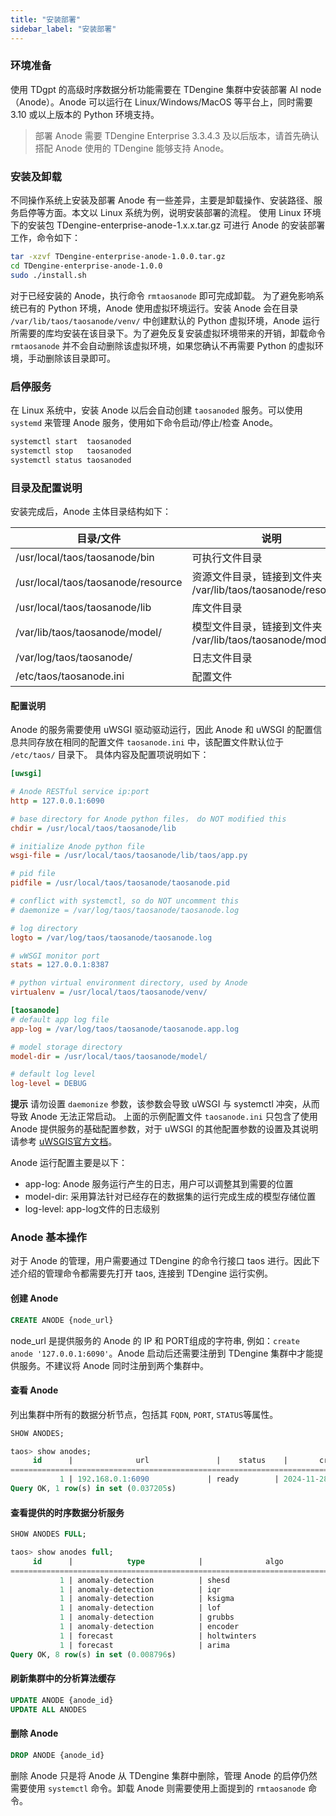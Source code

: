 ```yaml
---
title: "安装部署"
sidebar_label: "安装部署"
---
```


### 环境准备
使用 TDgpt 的高级时序数据分析功能需要在 TDengine 集群中安装部署 AI node（Anode）。Anode 可以运行在 Linux/Windows/MacOS 等平台上，同时需要 3.10 或以上版本的 Python 环境支持。
> 部署 Anode 需要 TDengine Enterprise 3.3.4.3 及以后版本，请首先确认搭配 Anode 使用的 TDengine 能够支持 Anode。

### 安装及卸载
不同操作系统上安装及部署 Anode 有一些差异，主要是卸载操作、安装路径、服务启停等方面。本文以 Linux 系统为例，说明安装部署的流程。
使用 Linux 环境下的安装包 TDengine-enterprise-anode-1.x.x.tar.gz 可进行 Anode 的安装部署工作，命令如下：

```bash
tar -xzvf TDengine-enterprise-anode-1.0.0.tar.gz
cd TDengine-enterprise-anode-1.0.0
sudo ./install.sh
```

对于已经安装的 Anode，执行命令 `rmtaosanode` 即可完成卸载。
为了避免影响系统已有的 Python 环境，Anode 使用虚拟环境运行。安装 Anode 会在目录 `/var/lib/taos/taosanode/venv/` 中创建默认的 Python 虚拟环境，Anode 运行所需要的库均安装在该目录下。为了避免反复安装虚拟环境带来的开销，卸载命令 `rmtaosanode` 并不会自动删除该虚拟环境，如果您确认不再需要 Python 的虚拟环境，手动删除该目录即可。

### 启停服务
在 Linux 系统中，安装 Anode 以后会自动创建 `taosanoded` 服务。可以使用 `systemd` 来管理 Anode 服务，使用如下命令启动/停止/检查 Anode。

```bash
systemctl start  taosanoded
systemctl stop   taosanoded
systemctl status taosanoded
```

### 目录及配置说明
安装完成后，Anode 主体目录结构如下：

|目录/文件|说明|
|---------------|------|
|/usr/local/taos/taosanode/bin|可执行文件目录|
|/usr/local/taos/taosanode/resource|资源文件目录，链接到文件夹 /var/lib/taos/taosanode/resource/|
|/usr/local/taos/taosanode/lib|库文件目录|
|/var/lib/taos/taosanode/model/|模型文件目录，链接到文件夹 /var/lib/taos/taosanode/model|
|/var/log/taos/taosanode/|日志文件目录|
|/etc/taos/taosanode.ini|配置文件|

#### 配置说明

Anode 的服务需要使用 uWSGI 驱动驱动运行，因此 Anode 和 uWSGI 的配置信息共同存放在相同的配置文件 `taosanode.ini` 中，该配置文件默认位于 `/etc/taos/` 目录下。
具体内容及配置项说明如下：

```ini
[uwsgi]

# Anode RESTful service ip:port
http = 127.0.0.1:6090

# base directory for Anode python files， do NOT modified this
chdir = /usr/local/taos/taosanode/lib

# initialize Anode python file
wsgi-file = /usr/local/taos/taosanode/lib/taos/app.py

# pid file
pidfile = /usr/local/taos/taosanode/taosanode.pid

# conflict with systemctl, so do NOT uncomment this
# daemonize = /var/log/taos/taosanode/taosanode.log

# log directory
logto = /var/log/taos/taosanode/taosanode.log

# wWSGI monitor port
stats = 127.0.0.1:8387

# python virtual environment directory, used by Anode
virtualenv = /usr/local/taos/taosanode/venv/

[taosanode]
# default app log file
app-log = /var/log/taos/taosanode/taosanode.app.log

# model storage directory
model-dir = /usr/local/taos/taosanode/model/

# default log level
log-level = DEBUG

```

**提示**
请勿设置 `daemonize` 参数，该参数会导致 uWSGI 与 systemctl 冲突，从而导致 Anode 无法正常启动。
上面的示例配置文件 `taosanode.ini` 只包含了使用 Anode 提供服务的基础配置参数，对于 uWSGI 的其他配置参数的设置及其说明请参考 [uWSGIS官方文档](https://uwsgi-docs-zh.readthedocs.io/zh-cn/latest/Options.html)。

Anode 运行配置主要是以下：
- app-log: Anode 服务运行产生的日志，用户可以调整其到需要的位置
- model-dir: 采用算法针对已经存在的数据集的运行完成生成的模型存储位置
- log-level: app-log文件的日志级别


### Anode 基本操作
对于 Anode 的管理，用户需要通过 TDengine 的命令行接口 taos 进行。因此下述介绍的管理命令都需要先打开 taos, 连接到 TDengine 运行实例。 
#### 创建 Anode
```sql 
CREATE ANODE {node_url}
```
node_url 是提供服务的 Anode 的 IP 和 PORT组成的字符串, 例如：`create anode '127.0.0.1:6090'`。Anode 启动后还需要注册到 TDengine 集群中才能提供服务。不建议将 Anode 同时注册到两个集群中。

#### 查看 Anode
列出集群中所有的数据分析节点，包括其 `FQDN`, `PORT`, `STATUS`等属性。
```sql
SHOW ANODES;

taos> show anodes;
     id      |              url               |    status    |       create_time       |       update_time       |
==================================================================================================================
           1 | 192.168.0.1:6090             | ready        | 2024-11-28 18:44:27.089 | 2024-11-28 18:44:27.089 |
Query OK, 1 row(s) in set (0.037205s)

```

#### 查看提供的时序数据分析服务

```SQL
SHOW ANODES FULL;

taos> show anodes full;
     id      |            type            |              algo              |
============================================================================
           1 | anomaly-detection          | shesd                          |
           1 | anomaly-detection          | iqr                            |
           1 | anomaly-detection          | ksigma                         |
           1 | anomaly-detection          | lof                            |
           1 | anomaly-detection          | grubbs                         |
           1 | anomaly-detection          | encoder                        |
           1 | forecast                   | holtwinters                    |
           1 | forecast                   | arima                          |
Query OK, 8 row(s) in set (0.008796s)

```

#### 刷新集群中的分析算法缓存
```SQL
UPDATE ANODE {anode_id}
UPDATE ALL ANODES
```

#### 删除 Anode
```sql
DROP ANODE {anode_id}
```
删除 Anode 只是将 Anode 从 TDengine 集群中删除，管理 Anode 的启停仍然需要使用 `systemctl` 命令。卸载 Anode 则需要使用上面提到的 `rmtaosanode` 命令。
